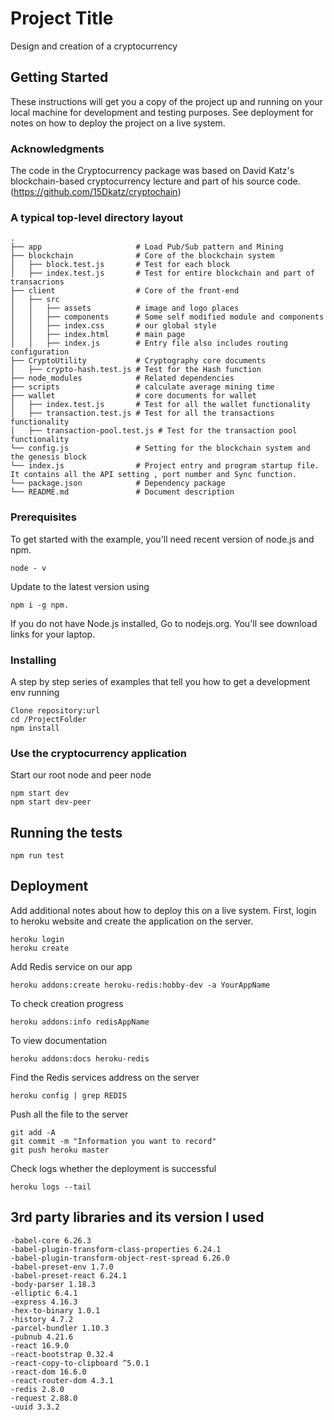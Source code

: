 # Project Title
 Design and creation of a cryptocurrency

## Getting Started
These instructions will get you a copy of the project up and running on your local machine for development and testing purposes. See deployment for notes on how to deploy the project on a live system.

### Acknowledgments
The code in the Cryptocurrency package was based on David Katz's blockchain-based cryptocurrency lecture and part of his source code.(https://github.com/15Dkatz/cryptochain)

### A typical top-level directory layout

    .
    ├── app                     # Load Pub/Sub pattern and Mining
    ├── blockchain              # Core of the blockchain system
    │   ├── block.test.js       # Test for each block
    │   ├── index.test.js       # Test for entire blockchain and part of transacrions          
    ├── client                  # Core of the front-end
    │   ├── src
    │   │   ├── assets          # image and logo places
    │   │   ├── components      # Some self modified module and components
    │   │   ├── index.css       # our global style
    │   │   ├── index.html      # main page
    │   │   ├── index.js        # Entry file also includes routing configuration
    ├── CryptoUtility           # Cryptography core documents
    │   ├── crypto-hash.test.js # Test for the Hash function
    ├── node_modules            # Related dependencies 
    ├── scripts                 # calculate average mining time
    ├── wallet                  # core documents for wallet 
    │   ├── index.test.js       # Test for all the wallet functionality
    │   ├── transaction.test.js # Test for all the transactions functionality
    │   ├── transaction-pool.test.js # Test for the transaction pool functionality
    └── config.js               # Setting for the blockchain system and the genesis block
    └── index.js                # Project entry and program startup file. It contains all the API setting , port number and Sync function.
    └── package.json            # Dependency package
    └── README.md               # Document description

### Prerequisites
To get started with the example, you'll need recent version of node.js and npm.

```
node - v
```
Update to the latest version using
```
npm i -g npm.
```
If you do not have Node.js installed, Go to nodejs.org. You'll see download links for your laptop.

### Installing
A step by step series of examples that tell you how to get a development env running

```
Clone repository:url
cd /ProjectFolder
npm install
```
### Use the cryptocurrency application
Start our root node and peer node

```
npm start dev
npm start dev-peer
```

## Running the tests
```
npm run test
```

## Deployment

Add additional notes about how to deploy this on a live system. First, login to heroku website and create the application on the server.
```
heroku login
heroku create
```

Add Redis service on our app
```
heroku addons:create heroku-redis:hobby-dev -a YourAppName
```

To check creation progress
```
heroku addons:info redisAppName
```

To view documentation
```
heroku addons:docs heroku-redis
```

Find the Redis services address on the server
```
heroku config | grep REDIS
```

Push all the file to the server
```
git add -A
git commit -m "Information you want to record"
git push heroku master
```

Check logs whether the deployment is successful
```
heroku logs --tail
```

## 3rd party libraries and its version I used
```
-babel-core 6.26.3
-babel-plugin-transform-class-properties 6.24.1
-babel-plugin-transform-object-rest-spread 6.26.0
-babel-preset-env 1.7.0
-babel-preset-react 6.24.1
-body-parser 1.18.3
-elliptic 6.4.1
-express 4.16.3
-hex-to-binary 1.0.1
-history 4.7.2
-parcel-bundler 1.10.3
-pubnub 4.21.6
-react 16.9.0
-react-bootstrap 0.32.4
-react-copy-to-clipboard ^5.0.1
-react-dom 16.6.0
-react-router-dom 4.3.1
-redis 2.8.0
-request 2.88.0
-uuid 3.3.2
```



















